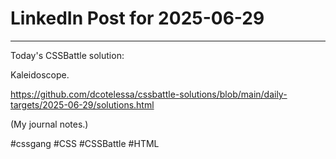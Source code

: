 # LinkedIn Post for 2025-06-29

---

Today's CSSBattle solution:

Kaleidoscope.

https://github.com/dcotelessa/cssbattle-solutions/blob/main/daily-targets/2025-06-29/solutions.html

(My journal notes.)

#cssgang #CSS #CSSBattle #HTML
